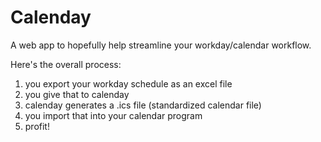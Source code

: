 # Calenday
A web app to hopefully help streamline your workday/calendar workflow. 

Here's the overall process:
1. you export your workday schedule as an excel file
2. you give that to calenday
3. calenday generates a .ics file (standardized calendar file)
4. you import that into your calendar program
5. profit!